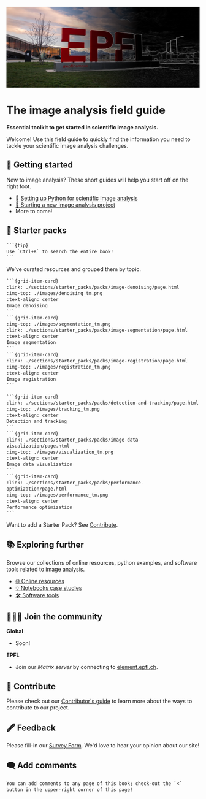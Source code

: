 ![epfl](images/epfl.png)

# The image analysis field guide

**Essential toolkit to get started in scientific image analysis.**

Welcome! Use this field guide to quickly find the information you need to tackle your scientific image analysis challenges.

## 🔖 Getting started

New to image analysis? These short guides will help you start off on the right foot.

- [🐍 Setting up Python for scientific image analysis](./sections/getting_started/pages/python_setup.md)
- [🚩 Starting a new image analysis project](./sections/getting_started/pages/new_project.md)
- More to come!

## 🚀 Starter packs

````{margin}
```{tip}
Use `Ctrl+K` to search the entire book!
```
````
We’ve curated resources and grouped them by topic.

````{grid} 1 1 2 3
```{grid-item-card}
:link: ./sections/starter_packs/packs/image-denoising/page.html
:img-top: ./images/denoising_tm.png
:text-align: center
Image denoising
```
```{grid-item-card}
:img-top: ./images/segmentation_tm.png
:link: ./sections/starter_packs/packs/image-segmentation/page.html
:text-align: center
Image segmentation
```
```{grid-item-card}
:link: ./sections/starter_packs/packs/image-registration/page.html
:img-top: ./images/registration_tm.png
:text-align: center
Image registration
```
````
````{grid} 1 1 2 3
```{grid-item-card}
:link: ./sections/starter_packs/packs/detection-and-tracking/page.html
:img-top: ./images/tracking_tm.png
:text-align: center
Detection and tracking
```
```{grid-item-card}
:link: ./sections/starter_packs/packs/image-data-visualization/page.html
:img-top: ./images/visualization_tm.png
:text-align: center
Image data visualization
```
```{grid-item-card}
:link: ./sections/starter_packs/packs/performance-optimization/page.html
:img-top: ./images/performance_tm.png
:text-align: center
Performance optimization
```
````

Want to add a Starter Pack? See [Contribute](#🤝-contribute).

## 📚 Exploring further

Browse our collections of online resources, python examples, and software tools related to image analysis.

- [🌐 Online resources](./sections/exploring_further/online_resources/page.md)
- [💡 Notebooks case studies](./sections/exploring_further/notebook_case_studies/page.md)
- [🛠️ Software tools](./sections/exploring_further/software_tools/page.md)

## 🧑‍🤝‍🧑 Join the community

**Global**
- Soon!

**EPFL**
- Join our *Matrix server* by connecting to [element.epfl.ch](https://element.epfl.ch/#/room/#image_analysis_hub-launchpad:epfl.ch).

## 🤝 Contribute

Please check out our [Contributor's guide](https://github.com/MalloryWittwer/image-analysis-field-guide/blob/main/contribute.md) to learn more about the ways to contribute to our project.

## 🖋️ Feedback

Please fill-in our [Survey Form](https://docs.google.com/forms/d/e/1FAIpQLScl3ho-P_F_vO-wSG1CLJCkxEipImF0cQuY_l_o12CRWbKp0Q/viewform?usp=sf_link). We'd love to hear your opinion about our site!

## 🗨️ Add comments

```{tip}
You can add comments to any page of this book; check-out the `<` button in the upper-right corner of this page!
```